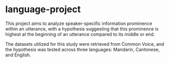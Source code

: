 # language-project

This project aims to analyze speaker-specific information prominence within an utterance, with a hypothesis suggesting that this prominence is highest at the beginning of an utterance compared to its middle or end.

The datasets utilized for this study were retrieved from Common Voice, and the hypothesis was tested across three languages: Mandarin, Cantonese, and English.

